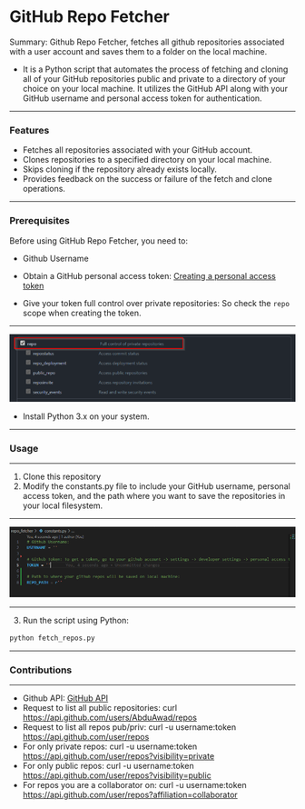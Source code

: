 # GitHub Repo Fetcher

Summary: Github Repo Fetcher,  fetches all github repositories associated with a user account and saves them to a folder on the local machine.

- It is a Python script that automates the process of fetching and cloning all of your GitHub repositories public and private to a directory of your choice on your local machine. It utilizes the GitHub API along with your GitHub username and personal access token for authentication.
____

### Features
- Fetches all repositories associated with your GitHub account.
- Clones repositories to a specified directory on your local machine.
- Skips cloning if the repository already exists locally.
- Provides feedback on the success or failure of the fetch and clone operations.

____

### Prerequisites

Before using GitHub Repo Fetcher, you need to:

- Github Username

- Obtain a GitHub personal access token: [Creating a personal access token](https://docs.github.com/en/authentication/keeping-your-account-and-data-secure/managing-your-personal-access-tokens#creating-a-personal-access-token-classic)

- Give your token full control over private repositories: So check the `repo` scope when creating the token.
____

<p align="center">
  <img src="media/scope.png" alt="GitHub Repo Fetcher" />
</p>


- Install Python 3.x on your system.
_____

### Usage
_____

1. Clone this repository
2. Modify the constants.py file to include your GitHub username, personal access token, and the path where you want to save the repositories in your local filesystem.
______
<p align="center">
  <img src="media/constants.png" alt="GitHub Repo Fetcher" />
</p>

_____

3. Run the script using Python: 

```bash
python fetch_repos.py
```

_____

### Contributions
_____

- Github API: [GitHub API](https://docs.github.com/en/rest)
- Request to list all public repositories:  curl https://api.github.com/users/AbduAwad/repos
- Request to list all repos pub/priv: curl -u username:token https://api.github.com/user/repos
- For only private repos: curl -u username:token https://api.github.com/user/repos?visibility=private
- For only public repos: curl -u username:token https://api.github.com/user/repos?visibility=public
- For repos you are a collaborator on: curl -u username:token https://api.github.com/user/repos?affiliation=collaborator